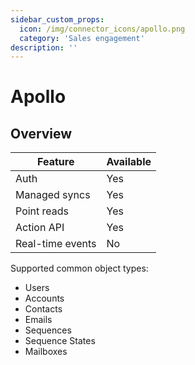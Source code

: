 ```yaml
---
sidebar_custom_props:
  icon: /img/connector_icons/apollo.png
  category: 'Sales engagement'
description: ''
---
```


# Apollo

## Overview

| Feature                    | Available |
| -------------------------- | --------- |
| Auth                       | Yes       |
| Managed syncs              | Yes       |
| Point reads                | Yes       |
| Action API                 | Yes       |
| Real-time events           | No        |

Supported common object types:

- Users
- Accounts
- Contacts
- Emails
- Sequences
- Sequence States
- Mailboxes
